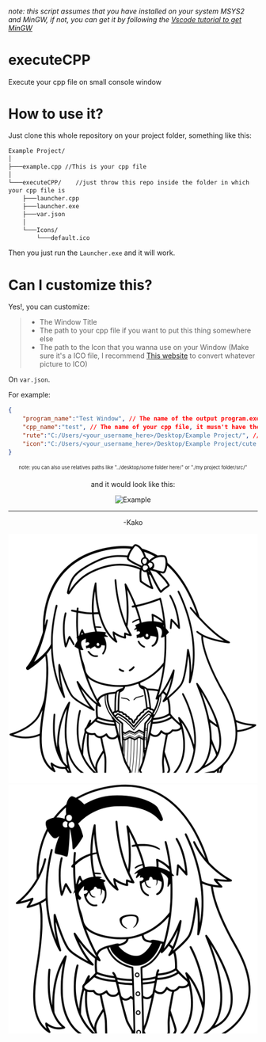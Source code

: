 ###### note: this script assumes that you have installed on your system MSYS2 and MinGW, if not, you can get it by following the [Vscode tutorial to get MinGW](https://code.visualstudio.com/docs/cpp/config-mingw#_installing-the-mingww64-toolchain)
# executeCPP
Execute your cpp file on small console window

# How to use it?
Just clone this whole repository on your project folder, something like this:
```
Example Project/
│
├───example.cpp //This is your cpp file
│
└───executeCPP/    //just throw this repo inside the folder in which your cpp file is
    ├───launcher.cpp
    ├───launcher.exe
    ├───var.json
    │
    └───Icons/
        └───default.ico
```
Then you just run the `Launcher.exe` and it will work.

# Can I customize this?
Yes!, you can customize:
> - The Window Title
> - The path to your cpp file if you want to put this thing somewhere else
> - The path to the Icon that you wanna use on your Window (Make sure it's a ICO file, I recommend [This website](https://redketchup.io/icon-converter) to convert whatever picture to ICO)
  
On `var.json`.

For example:
```JSON
{
	"program_name":"Test Window", // The name of the output program.exe
  	"cpp_name":"test", // The name of your cpp file, it musn't have the .cpp extension or it's not going to work
	"rute":"C:/Users/<your_username_here>/Desktop/Example Project/", // The path to the folder where your cpp file is located
	"icon":"C:/Users/<your_username_here>/Desktop/Example Project/cute icon I really like/griffith.ico" // The path to your ICO file
}
```

<p align="center"><sub><sup>note: you can also use relatives paths like "../desktop/some folder here/" or "./my project folder/src/"</sup></sub></p>

<p align="center">and it would look like this:</p>

<p align="center">
  <img src="https://i.imgur.com/UOvQ79X.png" title="Example"/>
</p>

----
  <p align="center">-Kako</sup></sub></p>

<p align="center">
    <img src="https://raw.githubusercontent.com/TRKako/TRKako/main/files/Marina.svg" title="Evil Kako"/>
  <img src="https://raw.githubusercontent.com/TRKako/TRKako/main/files/Arusu2.svg" title="Kako"/>
</p>

